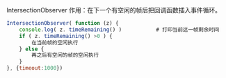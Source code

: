 IntersectionObserver
作用：在下一个有空闲的帧后把回调函数插入事件循环。

```js
IntersectionObserver( function (z) {
	console.log( z. timeRemaining() ) 			# 打印当前这一帧剩余时间
	if ( z. timeRemaining() >0 ) {
		在当前帧的空闲执行
	} else {
		再之后有空闲的帧的空闲执行
	}
}, {timeout:1000})
```